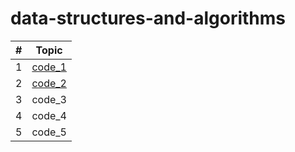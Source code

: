 # data-structures-and-algorithms

| # | Topic |
| - | -------- |
| 1 |[code_1](Python/code_challenge1/code_challenge1.md) |
| 2 | [code_2]((Python/code_challenge2/code_challenge2.md)) |
| 3 | code_3 |
| 4 | code_4 |
| 5 | code_5 |
